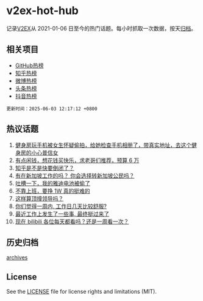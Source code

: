 # v2ex-hot-hub

 记录[V2EX](https://www.v2ex.com/)从 2021-01-06 日至今的热门话题。每小时抓取一次数据，按天[归档](archives)。
 
 ## 相关项目

- [GitHub热榜](https://github.com/snaildev/github-hot-hub)
- [知乎热榜](https://github.com/snaildev/zhihu-hot-hub)
- [微博热榜](https://github.com/snaildev/weibo-hot-hub)
- [头条热榜](https://github.com/snaildev/toutiao-hot-hub)
- [抖音热榜](https://github.com/snaildev/douyin-hot-hub)


 `更新时间：2025-06-03 12:17:12 +0800`

## 热议话题

1. [健身房玩手机被女生怀疑偷拍，给她检查手机相册了，带真实地址，去这个健身房的小心普信女](https://www.v2ex.com/t/1135915)
1. [有点闲钱，想花钱买快乐，求老哥们推荐，预算 6 万](https://www.v2ex.com/t/1135879)
1. [知乎是不是快要倒闭了？](https://www.v2ex.com/t/1135810)
1. [有在新加坡工作的吗？ 你会选择转新加坡公民吗？](https://www.v2ex.com/t/1135831)
1. [吐槽一下，我的雅迪电池被偷了](https://www.v2ex.com/t/1135924)
1. [不靠上班，要挣 1W 真的挺难的](https://www.v2ex.com/t/1135818)
1. [这样算顶撞领导吗？](https://www.v2ex.com/t/1135861)
1. [你们觉得一周内, 工作日几天比较舒服?](https://www.v2ex.com/t/1135909)
1. [最近工作上发生了一些事, 最终挺过来了](https://www.v2ex.com/t/1135824)
1. [现在 bilibili 各位每天都看吗？还是一周看一次？](https://www.v2ex.com/t/1135951)

## 历史归档

[archives](archives)

## License

See the [LICENSE](LICENSE) file for license rights and limitations (MIT).
